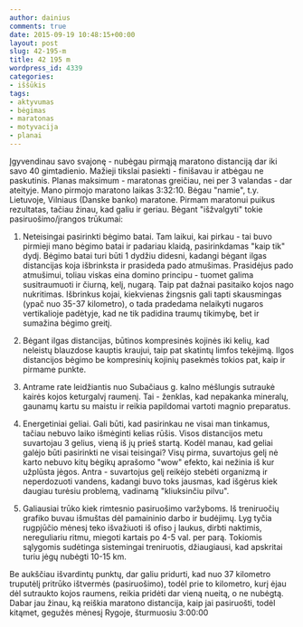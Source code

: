 ```yaml
---
author: dainius
comments: true
date: 2015-09-19 10:48:15+00:00
layout: post
slug: 42-195-m
title: 42 195 m
wordpress_id: 4339
categories:
- iššūkis
tags:
- aktyvumas
- bėgimas
- maratonas
- motyvacija
- planai
---
```




Įgyvendinau savo svajonę - nubėgau pirmąją maratono distanciją dar iki savo 40 gimtadienio. Mažieji tikslai pasiekti - finišavau ir atbėgau ne paskutinis. Planas maksimum - maratonas greičiau, nei per 3 valandas - dar ateityje. Mano pirmojo maratono laikas 3:32:10. Bėgau "namie", t.y. Lietuvoje, Vilniaus (Danske banko) maratone. Pirmam maratonui puikus rezultatas, tačiau žinau, kad galiu ir geriau. Bėgant "išžvalgyti" tokie pasiruošimo/įrangos trūkumai:



	
  1. Neteisingai pasirinkti bėgimo batai. Tam laikui, kai pirkau - tai buvo pirmieji mano bėgimo batai ir padariau klaidą, pasirinkdamas "kaip tik" dydį. Bėgimo batai turi būti 1 dydžiu didesni, kadangi bėgant ilgas distancijas koja išbrinksta ir prasideda pado atmušimas. Prasidėjus pado atmušimui, toliau viskas eina domino principu - tuomet galima susitraumuoti ir čiurną, kelį, nugarą. Taip pat dažnai pasitaiko kojos nago nukritimas. Išbrinkus kojai, kiekvienas žingsnis gali tapti skausmingas (ypač nuo 35-37 kilometro), o tada pradedama nelaikyti nugaros vertikalioje padėtyje, kad ne tik padidina traumų tikimybę, bet ir sumažina bėgimo greitį.

	
  2. Bėgant ilgas distancijas, būtinos kompresinės kojinės iki kelių, kad neleistų blauzdose kauptis kraujui, taip pat skatintų limfos tekėjimą. Ilgos distancijos bėgimo be kompresinių kojinių pasekmės tokios pat, kaip ir pirmame punkte.

	
  3. Antrame rate leidžiantis nuo Subačiaus g. kalno mėšlungis sutraukė kairės kojos keturgalvį raumenį. Tai - ženklas, kad nepakanka mineralų, gaunamų kartu su maistu ir reikia papildomai vartoti magnio preparatus.

	
  4. Energetiniai geliai. Gali būti, kad pasirinkau ne visai man tinkamus, tačiau nebuvo laiko išmėginti kelias rūšis. Visos distancijos metu suvartojau 3 gelius, vieną iš jų prieš startą. Kodėl manau, kad geliai galėjo būti pasirinkti ne visai teisingai? Visų pirma, suvartojus gelį nė karto nebuvo kitų bėgikų aprašomo "wow" efekto, kai nežinia iš kur užplūsta jėgos. Antra - suvartojus gelį reikėjo stebėti organizmą ir neperdozuoti vandens, kadangi buvo toks jausmas, kad išgėrus kiek daugiau turėsiu problemą, vadinamą "kliuksinčiu pilvu".

	
  5. Galiausiai trūko kiek rimtesnio pasiruošimo varžyboms. Iš treniruočių grafiko buvau išmuštas dėl pamaininio darbo ir budėjimų. Lyg tyčia rugpjūčio mėnesį teko išvažiuoti iš ofiso į laukus, dirbti naktimis, nereguliariu ritmu, miegoti kartais po 4-5 val. per parą. Tokiomis sąlygomis sudėtinga sistemingai treniruotis, džiaugiausi, kad apskritai turiu jėgų nubėgti 10-15 km.


Be aukščiau išvardintų punktų, dar galiu pridurti, kad nuo 37 kilometro truputėlį pritrūko ištvermės (pasiruošimo), todėl prie to kilometro, kurį ėjau dėl sutraukto kojos raumens, reikia pridėti dar vieną nueitą, o ne nubėgtą. Dabar jau žinau, ką reiškia maratono distancija, kaip jai pasiruošti, todėl kitąmet, gegužės mėnesį Rygoje, šturmuosiu 3:00:00
